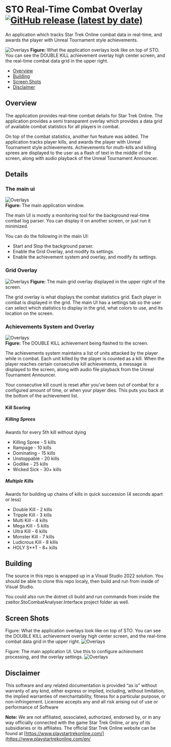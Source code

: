 # STO Real-Time Combat Overlay [![GitHub release (latest by date)](https://img.shields.io/github/v/release/zxeltor/zxeltor.StoCombat.Realtime)](https://github.com/zxeltor/zxeltor.StoCombat.Realtime/releases/latest)

An application which tracks Star Trek Online combat data in real-time, and awards the player with Unreal Tournament style achievements.

![Overlays](https://github.com/zxeltor/zxeltor.StoCombat.Realtime/blob/master/ScreenShots/overlays_scaled.jpg)
**Figure:** What the application overlays look like on top of STO. You can see the DOUBLE KILL achievement overlay high center screen, and the real-time combat data grid in the upper right.

* [Overview](#overview)
* [Building](#building)
* [Screen Shots](#screen-shots)
* [Disclaimer](#disclaimer)

## Overview
The application provides real-time combat details for Star Trek Online.  The application provides a semi transparent overlay which provides a data grid of available combat statistics for all players in combat.

On top of the combat statistics, another fun feature was added. The application tracks player kills, and awards the player with Unreal Tournament style achievements. Achievements for multi-kills and killing sprees are displayed to the user as a flash of text in the middle of the screen, along with audio playback of the Unreal Tournament Announcer.

## Details 

### The main ui
![Overlays](https://github.com/zxeltor/zxeltor.StoCombat.Realtime/blob/master/ScreenShots/ui_top.png)                                  
**Figure:** The main application window.

The main UI is mostly a monitoring tool for the background real-time combat log parser. You can display it on another screen, or just run it minimized.

You can do the following in the main UI:
* Start and Stop the background parser.
* Enable the Grid Overlay, and modify its settings.
* Enable the achievement system and overlay, and modify its settings.

### Grid Overlay
![Overlays](https://github.com/zxeltor/zxeltor.StoCombat.Realtime/blob/master/ScreenShots/grid_overlay.png)
**Figure:** The main grid overlay displayed in the upper right of the screen.

The grid overlay is what displays the combat statistics grid. Each player in combat is displayed in the grid. 
The main UI has a settings tab so the user can select which statistics to display in the grid, what colors to use, and its location on the screen.

### Achievements System and Overlay
![Overlays](https://github.com/zxeltor/zxeltor.StoCombat.Realtime/blob/master/ScreenShots/doublekill_overlay.png)                                  
**Figure:** The DOUBLE KILL achievement being flashed to the screen.

The achievements system maintains a list of units attacked by the player while in combat. Each unit killed by the player is counted as a kill. When the player reaches certain consecutive kill achievements, a message is displayed to the screen, along with audio file playback from the Unreal Tournament Announcer.

Your consecutive kill count is reset after you've been out of combat for a configured amount of time, or when your player dies. This puts you back at the bottom of the achievement list.

#### Kill Scoring 

##### Killing Sprees
Awards for every 5th kill without dying

* Killing Spree - 5 kills
* Rampage - 10 kills
* Dominating - 15 kills
* Unstoppable - 20 kills
* Godlike - 25 kills
* Wicked Sick - 30+ kills

##### Multiple Kills
Awards for building up chains of kills in quick succession (4 seconds apart or less)

* Double Kill - 2 kills
* Tripple Kill - 3 kills
* Multi Kill - 4 kills
* Mega Kill - 5 kills
* Ultra Kill - 6 kills
* Monster Kill - 7 kills
* Ludicrous Kill - 8 kills
* HOLY S**T - 8+ kills

## Building
The source in this repo is wrapped up in a Visual Studio 2022 solution. You should be able to clone this repo localy, then build and run from inside of Visual Studio.

You could also run the dotnet cli build and run commands from inside the zxeltor.StoCombatAnalyser.Interface project folder as well.

## Screen Shots
Figure: What the application overlays look like on top of STO. You can see the DOUBLE KILL achievement overlay high center screen, and the real-time combat data grid in the upper right.
![Overlays](https://github.com/zxeltor/zxeltor.StoCombat.Realtime/blob/master/ScreenShots/overlays_scaled.jpg)

Figure: The main application UI. Use this to configure achievment processing, and the overlay settings.
![Overlays](https://github.com/zxeltor/zxeltor.StoCombat.Realtime/blob/master/ScreenShots/ui.png)

## Disclaimer
This software and any related documentation is provided “as is” without warranty of any kind, either express or implied, including, without limitation, the implied warranties of merchantability, fitness for a particular purpose, or non-infringement. Licensee accepts any and all risk arising out of use or performance of Software

**Note:** We are not affiliated, associated, authorized, endorsed by, or in any way officially connected with the game Star Trek Online, or any of its subsidiaries or its affiliates. The official Star Trek Online website can be found at [https://www.playstartrekonline.com/](https://www.playstartrekonline.com/en/
